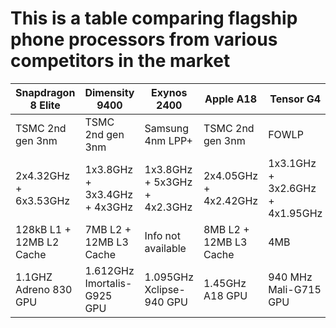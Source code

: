 # This is a table comparing flagship phone processors from various competitors in the market

|Snapdragon 8 Elite  |Dimensity 9400  |Exynos 2400  |Apple A18  |Tensor G4  |
|--------------------|----------------|-------------|-----------|-----------|
|TSMC 2nd gen 3nm    |TSMC 2nd gen 3nm|Samsung 4nm LPP+|TSMC 2nd gen 3nm|FOWLP|
|2x4.32GHz + 6x3.53GHz|1x3.8GHz + 3x3.4GHz + 4x3GHz|1x3.8GHz + 5x3GHz + 4x2.3GHz|2x4.05GHz + 4x2.42GHz|1x3.1GHz + 3x2.6GHz + 4x1.95GHz|
|128kB L1 + 12MB L2 Cache|7MB L2 + 12MB L3 Cache|Info not available|8MB L2 + 12MB L3 Cache|4MB|
|1.1GHZ Adreno 830 GPU|1.612GHz Imortalis-G925 GPU|1.095GHz Xclipse-940 GPU|1.45GHz A18 GPU|940 MHz Mali-G715 GPU|
